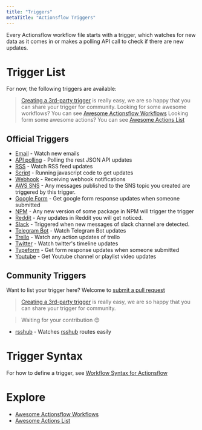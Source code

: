 ```yaml
---
title: "Triggers"
metaTitle: "Actionsflow Triggers"
---
```


Every Actionsflow workflow file starts with a trigger, which watches for new data as it comes in or makes a polling API call to check if there are new updates.

# Trigger List

For now, the following triggers are available:

> [Creating a 3rd-party trigger](./creating-triggers.md) is really easy, we are so happy that you can share your trigger for community.
> Looking for some awesome workflows? You can see [Awesome Actionsflow Workflows](https://github.com/actionsflow/awesome-actionsflow)
> Looking form some awesome actions? You can see [Awesome Actions List](./actions.md)

## Official Triggers

- [Email](./triggers/email.md) - Watch new emails
- [API polling](./triggers/poll.md) - Polling the rest JSON API updates
- [RSS](./triggers/rss.md) - Watch RSS feed updates
- [Script](./triggers/script.md) - Running javascript code to get updates
- [Webhook](./triggers/webhook.md) - Receiving webhook notifications
- [AWS SNS](https://github.com/actionsflow/actionsflow/tree/main/packages/actionsflow-trigger-aws_sns) - Any messages published to the SNS topic you created are triggered by this trigger.
- [Google Form](https://github.com/actionsflow/actionsflow/tree/main/packages/actionsflow-trigger-google_form) - Get google form response updates when someone submitted
- [NPM](https://github.com/actionsflow/actionsflow/tree/main/packages/actionsflow-trigger-npm) - Any new version of some package in NPM will trigger the trigger
- [Reddit](https://github.com/actionsflow/actionsflow/tree/main/packages/actionsflow-trigger-reddit) - Any updates in Reddit you will get noticed.
- [Slack](https://github.com/actionsflow/actionsflow/tree/main/packages/actionsflow-trigger-slack) - Triggered when new messages of slack channel are detected.
- [Telegram Bot](https://github.com/actionsflow/actionsflow/tree/main/packages/actionsflow-trigger-telegram_bot) - Watch Telegram Bot updates
- [Trello](https://github.com/actionsflow/actionsflow/tree/main/packages/actionsflow-trigger-trello) - Watch any action updates of trello
- [Twitter](https://github.com/actionsflow/actionsflow/tree/main/packages/actionsflow-trigger-twitter) - Watch twitter's timeline updates
- [Typeform](https://github.com/actionsflow/actionsflow/tree/main/packages/actionsflow-trigger-typeform) - Get form response updates when someone submitted
- [Youtube](https://github.com/actionsflow/actionsflow/tree/main/packages/actionsflow-trigger-youtube) - Get Youtube channel or playlist video updates

## Community Triggers

Want to list your trigger here? Welcome to [submit a pull request](https://github.com/actionsflow/actionsflow/edit/main/docs/triggers.md)

> [Creating a 3rd-party trigger](./creating-triggers.md) is really easy, we are so happy that you can share your trigger for community.

> Waiting for your contribution 😊

- [rsshub](https://github.com/theowenyoung/actionsflow-trigger-rsshub) - Watches [rsshub](https://docs.rsshub.app/social-media.html) routes easily

# Trigger Syntax

For how to define a trigger, see [Workflow Syntax for Actionsflow](./workflow.md)

# Explore

- [Awesome Actionsflow Workflows](https://github.com/actionsflow/awesome-actionsflow)
- [Awesome Actions List](./actions.md)
